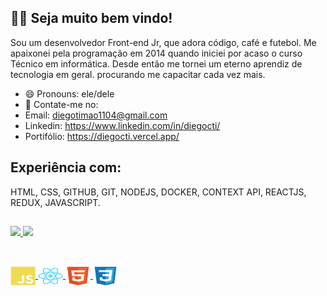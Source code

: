 ## 🧑‍💻 Seja muito bem vindo!

Sou um desenvolvedor Front-end Jr, que adora código, café e futebol. Me apaixonei pela programação em 2014 quando iniciei por acaso o curso Técnico em informática. Desde então me tornei um eterno aprendiz de tecnologia em geral. procurando me capacitar cada vez mais.

- 😄 Pronouns: ele/dele
- 💬 Contate-me no: 
- Email: diegotimao1104@gmail.com
- Linkedin: https://www.linkedin.com/in/diegocti/
- Portifólio: https://diegocti.vercel.app/

## Experiência com:

HTML, CSS, GITHUB, GIT, NODEJS, DOCKER, CONTEXT API, REACTJS, REDUX, JAVASCRIPT.

## 
<div style="display: inline_block">
  <a href="diegotimao">
  <img height="155em" src="https://github-readme-stats.vercel.app/api?username=diegotimao&show_icons=true&theme=buefy&include_all_commits=true&count_private=true"/>
  <img height="155em" src="https://github-readme-stats.vercel.app/api/top-langs/?username=diegotimao&layout=compact&langs_count=16&theme=buefy"/>
</div>
  
 ## 
    
<div style="display: inline_block align: "center""><br>
  <img align="center" alt="Diego-Js" height="30" width="40" src="https://raw.githubusercontent.com/devicons/devicon/master/icons/javascript/javascript-plain.svg">
<!--   <img align="center" alt="Diego-Ts" height="30" width="40" src="https://raw.githubusercontent.com/devicons/devicon/master/icons/typescript/typescript-plain.svg"> -->
  <img align="center" alt="Diego-React" height="30" width="40" src="https://raw.githubusercontent.com/devicons/devicon/master/icons/react/react-original.svg">
  <img align="center" alt="Diego-HTML" height="30" width="40" src="https://raw.githubusercontent.com/devicons/devicon/master/icons/html5/html5-original.svg">
  <img align="center" alt="Rafa-CSS" height="30" width="40" src="https://raw.githubusercontent.com/devicons/devicon/master/icons/css3/css3-original.svg">
</div>
